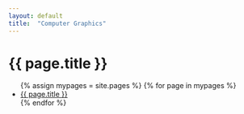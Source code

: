 ```yaml
---
layout: default
title:  "Computer Graphics"
---
```


<h1>{{ page.title }}</h1>

<ul>
  {% assign mypages = site.pages %}
    {% for page in mypages %}
    <li><a href="{{ page.url | absolute_url }}">{{ page.title }}</a></li>
  {% endfor %}
</ul>

